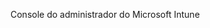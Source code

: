 <Token xmlns:xlink="http://www.w3.org/1999/xlink">Console do administrador do Microsoft Intune</Token>

<!--HONumber=Jun16_HO4-->


